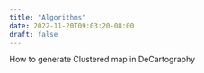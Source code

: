 ```yaml
---
title: "Algorithms"
date: 2022-11-20T09:03:20-08:00
draft: false
---
```

How to generate Clustered map in DeCartography